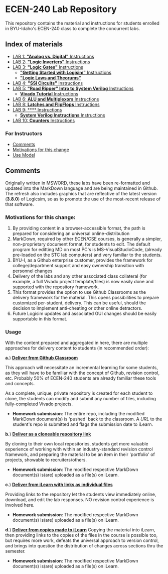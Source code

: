 # ECEN-240 Lab Repository
This repository contains the material and instructions for students enrolled in BYU-Idaho's ECEN-240 class to complete the concurrent labs.  

## Index of materials

* [LAB 1: **"Analog vs. Digital"** Instructions](ECEN240_Lab1/ECEN240_Lab1_Analog_vs_Digital.md)
* [LAB 2: **"Logic Inverters"** Instructions](ECEN240_Lab2/ECEN240_Lab2_Logic_Inverters.md)
* [LAB 3: **"Logic Gates"** Instructions](ECEN240_Lab3/ECEN240_Lab3_Logic_Gates.md)
    * [**"Getting Started with Logisim"** Instructions](ECEN240_Lab3/Getting_Started_with_Logisim_Evolution.md)
    * [**"Logic Laws and Theorums"**](ECEN240_Lab3/Using_Laws_and_Theorems_to_Simplify_an_Equation.md)
* [LAB 4: **"SSI Circuits"** Instructions](ECEN240_Lab4/ECEN240_Lab4_SSI_Circuits.md)
* [LAB 5: **\"Road Ripper\" Intro to System Verilog** Instructions](ECEN240_Lab5/ECEN240_Lab5_Road_Ripper.docx)
    * [**Vivado Tutorial** Instructions](ECEN240_Lab5/ECEN240_Lab_5_Vivado_Tutorial.md)
* [LAB 6: **ALU and Multiplexors** Instructions](ECEN240_Lab6/ECEN240_Lab6_ALU_and_Multiplexers.md)
* [LAB 8: **Latches and FlipFlops** Instructions](ECEN240_Lab8/ECEN240_Lab8_Latches_and_FlipFlops.md)
* [LAB 9: **** Instructions](ECEN240_Lab9/ECEN240_Lab9_Register_File.md)
    * [**System Verilog Instructions** Instructions](ECEN240_Lab9/ECEN240_Lab9_SystemVerilog_Instructions.md)
* [LAB 10: **Counters** Instructions](ECEN240_Lab10/ECEN240_Lab10_Counters.md)

### For Instructors
* [Comments](#comments)
* [Motivations for this change](#motivations-for-this-change)
* [Use Model](#usage)


## Comments
Originally written in MSWORD, these labs have been re-formatted and updated into the MarkDown language and are being maintained in Github.
The refresh also includes graphics that are reflective of the latest version (**3.8.0**) of Logicsim, so as to promote the use of the most-recent release of that software.  

### Motivations for this change:

1. By providing content in a browser-accessible format, the path is prepared for considering an universal online-distribution
2. MarkDown, required by other ECEN/CSE courses, is generally a simpler, non-proprietary document format, for students to edit.  The default program for editting MD on most PC's is MS-VisualStudioCode, (already pre-loaded on the STC lab computers) and very familiar to the students.
3. BYU-I, as a Github enterprise customer, provides the framework for college/department support and easy ownership transition with personnel changes
4. Delivery of the labs and any other associated class collateral (for example, a full Vivado project template/files) is now easily done and supported with the repository framework.
5. This format provides the option to use Github Classrooms as the delivery framework for the material.  This opens possibilities to prepare customized per-student, delivery.  This can be useful, should the decision to implement anti-cheating or other online detractors.
6. Future Logisim updates and associated GUI changes should be easily supportable in this format.

### Usage
With the content prepared and aggregated in here, there are multiple approaches for delivery content to students (in recommended order):

**a.**) <ins>**Deliver from Github Classroom**</ins>

This approach will necessitate an incremental learning for some students, as they will have to be familiar with the concept of Github, revision control, etc.  Probably 50% of ECEN-240 students are already familiar these tools and concepts.   

As a complete, unique, private repository is created for each student to clone, the students can modify and submit any number of files, including fully-completed Vivado projects. 



<p style="text-indent:100px"> </p>

- **Homework submission**:  The entire repo, including the modified MarkDown document(s)  is 'pushed' back to the classroom.  A *URL* to the student's repo is submitted and flags the submission date to iLearn.

**b.**) <ins> **Deliver as a cloneable repository link**</ins>

By cloning to their own local repositories, students get more valuable experience of working with within an industry-standard revision control framework, and preparing the material to be an item in their 'portfolio' of projects, showable to recruiters/others.

- **Homework submission**:  The modified respective MarkDown document(s) is(are) uploaded as a file(s) on iLearn.

**c.**) <ins>**Deliver from iLearn with links as individual files**</ins>

Providing links to the repository let the students view immediately online, download, and edit the lab responses.  NO revision control experience is involved here.

- **Homework submission**:  The modified respective MarkDown document(s) is(are) uploaded as a file(s) on iLearn.

**d.**) <ins>**Deliver from copies made to iLearn**</ins>
Copying the material into iLearn, then providing links to the copies of the files in the course is possible too, but requires more work, defeats the universal approach to version control, and brings into question the distribution of changes across sections thru the semester.

- **Homework submission**:  The modified respective MarkDown document(s) is(are) uploaded as a file(s) on iLearn.
<br><br>

